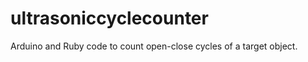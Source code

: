 ultrasoniccyclecounter
======================

Arduino and Ruby code to count open-close cycles of a target object.
